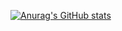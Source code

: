 [![Anurag's GitHub stats](https://github-readme-stats.vercel.app/api?username=sjy9428)](https://github.com/sjy9428/github-readme-stats)
